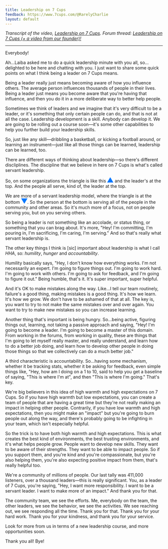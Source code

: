```yaml
---
title: Leadership on 7 Cups
feedback: https://www.7cups.com/@RarelyCharlie
layout: default
---
```

*Transcript of the video, [Leadership on 7 Cups](https://youtu.be/Gmy_KiPCWJ8).*
*Forum thread: [Leadership on 7 Cups (+ a video from our founder)!](https://www.7cups.com/forum/SiteUpdates_100/HsHaven_1970/Leadershipon7Cupsavideofromourfounder_222135/1/)*

---

Everybody!

Ah…Laiba asked me to do a quick leadership minute with you all, so…delighted to be here and chatting with you. I just want to share some quick points on what I think being a leader on 7 Cups means.

Being a leader really just means becoming aware of how you influence others. The average person influences thousands of people in their lives. Being a leader just means you become aware that you're having that influence, and then you do it in a more deliberate way to better help people.

Sometimes we think of leaders and we imagine that it's very difficult to be a leader, or it's something that only certain people can do, and that is not at all the case. 
Leadership development is a skill. Anybody can develop it. We are going to be rolling out a course soon—it's some other capabilities to help you further build your leadership skills.

So, just like any skill—dribbling a basketball, or kicking a football around, or learning an instrument—just like all those things can be learned, leadership can be learned, too.

There are different ways of thinking about leadership—so there's different discliplines. The discipline that we believe in here on 7 Cups is what's called servant leadership.

<style>
.triangle {display: inline-block; width: 0; height: 0; border-style: solid;}
.up {
  border-width: 0 10px 17.3px 10px;
  border-color: transparent transparent #07f transparent;
  }
.down {
  border-width: 17.3px 10px 0 10px;
  border-color: #07f transparent transparent transparent;
  }
</style>

So, on some organizations the triangle is like this <span class="triangle up"></span> and the leader's at the top. And the people all serve, kind of, the leader at the top.

We are more of a servant leadership model, where the triangle is at the bottom <span class="triangle down"></span>. So the person at the bottom is serving all of the people in the community and other areas. So it's much more of a focus, not on people serving you, but on you serving others.

So being a leader is not something like an accolade, or status thing, or something that you can brag about. It's more, "Hey! I'm committing, I'm pouring in, I'm sacrificing, I'm caring, I'm serving." And so that's really what servant leadership is.

The other key things I think is [sic] important about leadership is what I call *HHA*, so: *humility*, *hunger* and *accountability*.

Humility basically says, "Hey, I don't know how everything works. I'm not necessarily an expert. I'm going to figure things out. I'm going to work hard. I'm going to work with others. I'm going to ask for feedback, and I'm going to figure it out." Being humble, that's it. It's super important, super helpful.

And it's OK to make mistakes along the way. Like…I tell our team routinely, failure's a good thing, making mistakes is a good thing. It's how we learn. It's how we grow. We don't have to be ashamed of that at all. The key is, you want to try to not make the same mistakes over and over again. You want to try to make new mistakes so you can increase learning.

Another thing that's important is being hungry. So…being active, figuring things out, learning, not taking a passive approach and saying, "Hey! I'm going to become a leader. I'm going to become a master of this domain. From working in the forums, from working in quality, these are things that I'm going to let myself really master, and really understand, and learn how to do a better job doing, and learn how to develop other people in doing those things so that we collectively can do a much better job."

A third characteristic is accountability. So…having some mechanism, whether it be tracking stats, whether it be asking for feedback, even simple things like, "Hey, how am I doing on a 1 to 10, said to help you get a baseline of saying, "This is where I'm at", and then "This is where I'm going." That's key.

We're big believers in this idea of high warmth and high expectations on 7 Cups. So if you have high warmth but low expectations, you can create a team of people that are having a great time but they're not really making an impact in helping other people. Contrarily, if you have low warmth and high expectations, then you might make an "impact" but you're going to burn people out along the way, and there's probably going to be infighting in your team, which isn't especially helpful.

So the trick is to have both high warmth and high expectations. This is what creates the best kind of environments, the best trusting environments, and it's what helps people grow. People want to develop new skills. They want to be aware of their strengths. They want to be able to impact people. So if you support them, and you're kind and you're compassionate, but you're also helping them, you're also expecting positive impact from them, that's really helpful too.

We're a community of millions of people. Our last tally was 411,000 listeners, over a thousand leaders—this is really significant. You, as a leader of 7 Cups, you're saying, "Hey, I want more responsibility. I want to be a servant leader. I want to make more of an impact." And thank you for that.

The community team, we see the efforts. Me, everybody on the team, the other leaders, we see the behavior, we see the activities. We see reaching out, we see responding all the time. Thank you for that. Thank you for your hard work. Thank you for your kindness, and thank you for your service.

Look for more from us in terms of a new leadership course, and more opportunities soon.

Thank you all! Bye!
